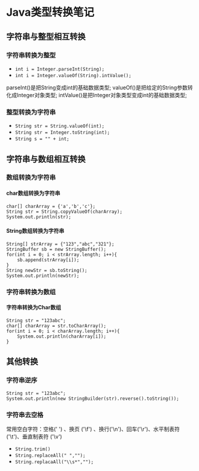 # Java类型转换笔记
## 字符串与整型相互转换
### 字符串转换为整型
 - `int i = Integer.parseInt(String);`
 - `int i = Integer.valueOf(String).intValue();`

parseInt()是把String变成int的基础数据类型;
valueOf()是把给定的String参数转化成Integer对象类型;
intValue()是把Integer对象类型变成int的基础数据类型;

### 整型转换为字符串

 - `String str = String.valueOf(int);`
 - `String str = Integer.toString(int);`
 - `String s = "" + int;`

## 字符串与数组相互转换
### 数组转换为字符串
#### char数组转换为字符串
    char[] charArray = {'a','b','c'};
    String str = String.copyValueOf(charArray);
    System.out.println(str);
#### String数组转换为字符串
    String[] strArray = {"123","abc","321"};
    StringBuffer sb = new StringBuffer();
    for(int i = 0; i < strArray.length; i++){
        sb.append(strArray[i]);
    }
    String newStr = sb.toString();
    System.out.println(newStr);
### 字符串转换为数组
#### 字符串转换为Char数组
    String str = "123abc";
    char[] charArray = str.toCharArray();
    for(int i = 0; i < charArray.length; i++){
        System.out.println(charArray[i]);
    }
## 其他转换
### 字符串逆序
    String str = "123abc";
    System.out.println(new StringBuilder(str).reverse().toString());
### 字符串去空格
常用空白字符：空格(' ') 、换页 ('\f') 、换行('\n')、回车('\r')、水平制表符 ('\t')、垂直制表符 ('\v')

 - `String.trim()`
 - `String.replaceAll(" ","");`
 - `String.replacaAll("\\s*","");`

